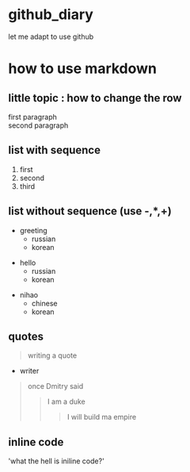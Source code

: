 # github_diary
let me adapt to use github

# how to use markdown
## little topic : how to change the row
first paragraph<br/>
second paragraph

## list with sequence
1. first
2. second
3. third
## list without sequence (use -,*,+)
- greeting
  - russian
  - korean
+ hello
  + russian
  + korean
* nihao
  * chinese
  * korean
## quotes
> writing a quote
- writer
> once Dmitry said
> > I am a duke
> > > I will build ma empire
## inline code
'what the hell is iniline code?'
